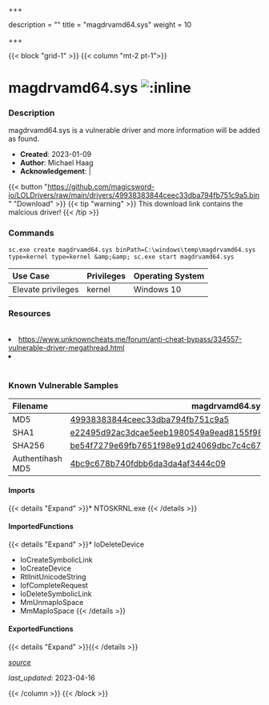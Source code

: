 +++

description = ""
title = "magdrvamd64.sys"
weight = 10

+++


{{< block "grid-1" >}}
{{< column "mt-2 pt-1">}}


# magdrvamd64.sys ![:inline](/images/twitter_verified.png) 


### Description

magdrvamd64.sys is a vulnerable driver and more information will be added as found.

- **Created**: 2023-01-09
- **Author**: Michael Haag
- **Acknowledgement**:  | [](https://twitter.com/)

{{< button "https://github.com/magicsword-io/LOLDrivers/raw/main/drivers/49938383844ceec33dba794fb751c9a5.bin" "Download" >}}
{{< tip "warning" >}}
This download link contains the malcious driver!
{{< /tip >}}

### Commands

```
sc.exe create magdrvamd64.sys binPath=C:\windows\temp\magdrvamd64.sys     type=kernel type=kernel &amp;&amp; sc.exe start magdrvamd64.sys
```

| Use Case | Privileges | Operating System | 
|:---- | ---- | ---- |
| Elevate privileges | kernel | Windows 10 |

### Resources
<br>
<li><a href="https://www.unknowncheats.me/forum/anti-cheat-bypass/334557-vulnerable-driver-megathread.html">https://www.unknowncheats.me/forum/anti-cheat-bypass/334557-vulnerable-driver-megathread.html</a></li>
<li><a href=""></a></li>
<br>

### Known Vulnerable Samples

| Filename | magdrvamd64.sys |
|:---- | ---- | 
| MD5 | <a href="https://www.virustotal.com/gui/file/49938383844ceec33dba794fb751c9a5">49938383844ceec33dba794fb751c9a5</a> |
| SHA1 | <a href="https://www.virustotal.com/gui/file/e22495d92ac3dcae5eeb1980549a9ead8155f98a">e22495d92ac3dcae5eeb1980549a9ead8155f98a</a> |
| SHA256 | <a href="https://www.virustotal.com/gui/file/be54f7279e69fb7651f98e91d24069dbc7c4c67e65850e486622ccbdc44d9a57">be54f7279e69fb7651f98e91d24069dbc7c4c67e65850e486622ccbdc44d9a57</a> |
| Authentihash MD5 | <a href="https://www.virustotal.com/gui/search/authentihash%253A4bc9c678b740fdbb6da3da4af3444c09">4bc9c678b740fdbb6da3da4af3444c09</a> || Authentihash SHA1 | <a href="https://www.virustotal.com/gui/search/authentihash%253A592989e3e6942baf38127b50e39dd732b323a92d">592989e3e6942baf38127b50e39dd732b323a92d</a> || Authentihash SHA256 | <a href="https://www.virustotal.com/gui/search/authentihash%253A911e01544557544de4ad59b374f1234513821c50a00c7afa62a8fcca07385b2f">911e01544557544de4ad59b374f1234513821c50a00c7afa62a8fcca07385b2f</a> || Signature | Samsung Electronics Co., Ltd., GlobalSign CodeSigning CA - G2, GlobalSign Root CA - R1   |
#### Imports
{{< details "Expand" >}}* NTOSKRNL.exe
{{< /details >}}
#### ImportedFunctions
{{< details "Expand" >}}* IoDeleteDevice
* IoCreateSymbolicLink
* IoCreateDevice
* RtlInitUnicodeString
* IofCompleteRequest
* IoDeleteSymbolicLink
* MmUnmapIoSpace
* MmMapIoSpace
{{< /details >}}
#### ExportedFunctions
{{< details "Expand" >}}{{< /details >}}



[*source*](https://github.com/magicsword-io/LOLDrivers/tree/main/yaml/magdrvamd64.yaml)

*last_updated:* 2023-04-16








{{< /column >}}
{{< /block >}}
